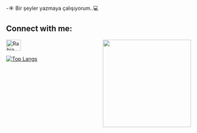 
-:sunny: Bir şeyler yazmaya çalışıyorum..:computer:

## Connect with me:
<p>
  <a href="https://www.linkedin.com/in/rabiaabdioglu/" target="blank"><img align="center"
      src="https://raw.githubusercontent.com/rahuldkjain/github-profile-readme-generator/master/src/images/icons/Social/linked-in-alt.svg"
      alt="Rabia Abdioglu" height="30" width="40" /></a>
  

<img align= "right" width= "240" src= "https://pa1.narvii.com/6580/8098c6e9207376889eeb0532d9f5a0723c4d73f5_hq.gif"/>













[![Top Langs](https://github-readme-stats.vercel.app/api/top-langs/?username=rabiaabdioglu&layout=compact)](https://github.com/rabiaabdioglu)
